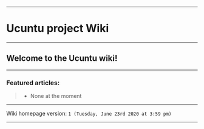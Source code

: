 
***

# Ucuntu project Wiki

***

## Welcome to the Ucuntu wiki!

***

### Featured articles:

> * None at the moment

***

Wiki homepage version: `1 (Tuesday, June 23rd 2020 at 3:59 pm)`

***
